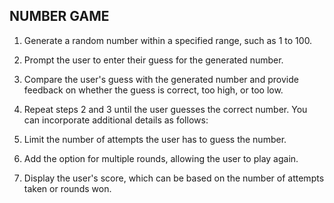 
## NUMBER GAME

1. Generate a random number within a specified range, such as 1 to 100.

2. Prompt the user to enter their guess for the generated number.

3. Compare the user's guess with the generated number and provide feedback on whether the guess is correct, too high, or too low.

4. Repeat steps 2 and 3 until the user guesses the correct number.
You can incorporate additional details as follows:

5. Limit the number of attempts the user has to guess the number.

6. Add the option for multiple rounds, allowing the user to play again.

7. Display the user's score, which can be based on the number of attempts taken or rounds won.
